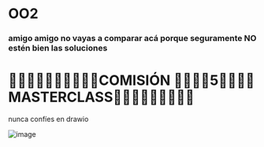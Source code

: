# OO2


### amigo amigo no vayas a comparar acá porque seguramente NO estén bien las soluciones

# 🤠🤠🤠🤠🤠🤠🤠🤠🤠🤠COMISIÓN 🤝🤝🤝🤝5🤝🤝🤝🤝MASTERCLASS💋💋💋💋💋💋💋💋💋

nunca confíes en drawio

![image](https://github.com/fvenegasn/OO2/assets/102123565/ee78d732-1e01-4600-b81b-07060210a508)
